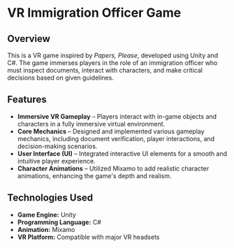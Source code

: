 # VR Immigration Officer Game

## Overview
This is a VR game inspired by *Papers, Please*, developed using Unity and C#. The game immerses players in the role of an immigration officer who must inspect documents, interact with characters, and make critical decisions based on given guidelines.

## Features
- **Immersive VR Gameplay** – Players interact with in-game objects and characters in a fully immersive virtual environment.
- **Core Mechanics** – Designed and implemented various gameplay mechanics, including document verification, player interactions, and decision-making scenarios.
- **User Interface (UI)** – Integrated interactive UI elements for a smooth and intuitive player experience.
- **Character Animations** – Utilized Mixamo to add realistic character animations, enhancing the game's depth and realism.

## Technologies Used
- **Game Engine:** Unity
- **Programming Language:** C#
- **Animation:** Mixamo
- **VR Platform:** Compatible with major VR headsets
